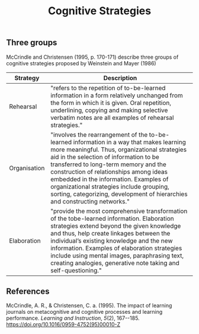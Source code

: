 ﻿---
backlinks:
- title: Learning Journal
  url: /sense/Teaching/learning-journal.html
- title: 'Teaching '
  url: /sense/Teaching/teaching.html
title: Cognitive Strategies
---
## Three groups

McCrindle and Christensen (1995, p. 170-171) describe three groups of cognitive strategies proposed by Weinstein and Mayer (1986)

| Strategy | Description |
| --- | --- |
| Rehearsal | "refers to the repetition of to-be-learned information in a form relatively unchanged from the form in which it is given. Oral repetition, underlining, copying and making selective verbatim notes are all examples of rehearsal strategies." |
| Organisation | "involves the rearrangement of the to-be-learned information in a way that makes learning more meaningful. Thus, organizational strategies aid in the selection of information to be transferred to long-term memory and the construction of relationships among ideas embedded in the information. Examples of organizational strategies include grouping, sorting, categorizing, development of hierarchies and constructing networks." |
| Elaboration | "provide the most comprehensive transformation of the tobe-learned information. Elaboration strategies extend beyond the given knowledge and thus, help create linkages between the individual’s existing knowledge and the new information. Examples of elaboration strategies include using mental images, paraphrasing text, creating analogies, generative note taking and self-questioning." |


## References

McCrindle, A. R., & Christensen, C. a. (1995). The impact of learning journals on metacognitive and cognitive processes and learning performance. *Learning and Instruction*, *5*(2), 167--185. <https://doi.org/10.1016/0959-4752(95)00010-Z>